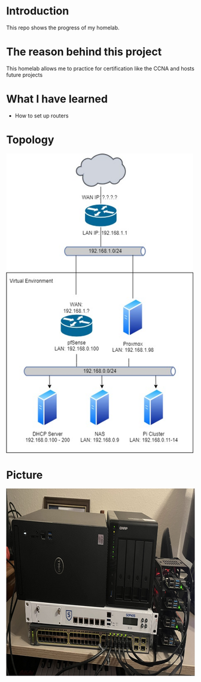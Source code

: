 # Introduction
This repo shows the progress of my homelab. 

# The reason behind this project
This homelab allows me to practice for certification like the CCNA and hosts future projects

# What I have learned
- How to set up routers 
# Topology  
<img src="https://github.com/CoreyCBurton/Homelab/blob/main/Pictures/HomeLab_Toplogy_1.11.22.jpg" width="500" height="800">

# Picture 
<img src="https://github.com/CoreyCBurton/Homelab/blob/main/Pictures/Homelab_1.11.22.jpg" width="1000" height="500">
